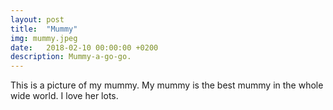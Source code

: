 ```yaml
---
layout: post
title:  "Mummy"
img: mummy.jpeg
date:   2018-02-10 00:00:00 +0200
description: Mummy-a-go-go.
---
```


This is a picture of my mummy. My mummy is the best mummy in the whole wide world. I love her lots.